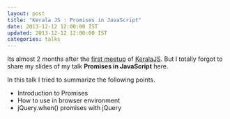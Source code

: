 ```yaml
---
layout: post
title: "Kerala JS : Promises in JavaScript"
date: 2013-12-12 12:00:00 IST
updated: 2013-12-12 12:00:00 IST
categories: talks
---
```


Its almost 2 months after the [first meetup](http://keralajs.org/2013/10/28/keralajs-first-meetup-summary) of [KeralaJS](http://keralajs.org/). But I totally forgot to share my slides of my talk **Promises in JavaScript** here. 

In this talk I tried to summarize the following points.

 * Introduction to Promises
 * How to use in browser environment
 * jQuery.when() promises with jQuery


<script async class="speakerdeck-embed" data-id="2ea57c8024840131497042d2c2b4a11c" data-ratio="1.29456384323641" src="//speakerdeck.com/assets/embed.js"></script>
